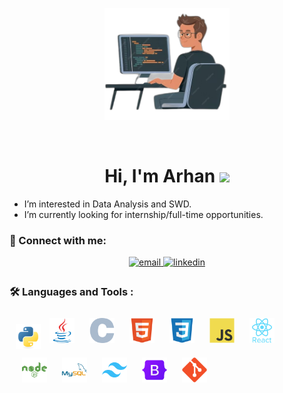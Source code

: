 <p align="center"><img src="https://github.com/sugamraut/sugamraut/blob/main/jpeg.jpg" width="200"/></p>
<p align="center"><img src="https://komarev.com/ghpvc/?username=SugamRaut&style=flat-square&color=blue" alt=""></p>

<h1 align="center">Hi, I'm Arhan <img src="https://media.giphy.com/media/hvRJCLFzcasrR4ia7z/giphy.gif" width="40"> 
 </h1>

-  I’m interested in Data Analysis and SWD.
-  I’m currently looking for internship/full-time opportunities.

  ### 🤝 Connect with me:
  <div align="center">
    <a href="mailto:arhanjoshiofficial@gmail.com" target="_blank">
<img src=https://img.shields.io/badge/email-%23D14836.svg?&style=for-the-badge&logo=mail.ru&logoColor=white alt=email style="margin-bottom: 5px;" />
</a>  
    <a href="https://www.linkedin.com/in/arhan-joshi-634634276/" target="_blank">
<img src=https://img.shields.io/badge/linkedin-%231E77B5.svg?&style=for-the-badge&logo=linkedin&logoColor=white alt=linkedin style="margin-bottom: 5px;" />
</a>  
     
  </div>

   ### :hammer_and_wrench: Languages and Tools :
<div style="margin: 10px;"><img src="https://github.com/devicons/devicon/blob/9f4f5cdb393299a81125eb5127929ea7bfe42889/icons/python/python-original.svg" title="Python" alt="Python3" width="40">
  <img src="https://github.com/devicons/devicon/blob/ca28c779441053191ff11710fe24a9e6c23690d6/icons/java/java-original.svg" title="Java" alt="Java" width="40" style="margin: 10px;">
  <img src="https://github.com/devicons/devicon/blob/master/icons/c/c-original.svg" title="C lang" alt="C lang" width="40" style="margin: 10px;">
  <img src="https://github.com/devicons/devicon/blob/master/icons/html5/html5-original.svg" title="HTML5" alt="HTML5" width="40"style="margin: 10px;">
  <img src="https://github.com/devicons/devicon/blob/master/icons/css3/css3-original.svg" title="CSS3" alt="CSS" width="40"style="margin: 10px;">
  <img src="https://github.com/devicons/devicon/blob/master/icons/javascript/javascript-original.svg" title="Javascript" alt="Javascript" width="40"style="margin: 10px;">
  <img src="https://github.com/devicons/devicon/blob/ca28c779441053191ff11710fe24a9e6c23690d6/icons/react/react-original-wordmark.svg" title="Reactjs" alt="Reactjs" width="40" style="margin: 10px;"> 
  <img src="https://github.com/devicons/devicon/blob/ca28c779441053191ff11710fe24a9e6c23690d6/icons/nodejs/nodejs-plain-wordmark.svg" title="Nodejs" alt="Nodejs" width="40" style="margin: 10px;"> 
   <img src="https://github.com/devicons/devicon/blob/ca28c779441053191ff11710fe24a9e6c23690d6/icons/mysql/mysql-original-wordmark.svg" title="Mysql" alt="Mysql" width="40" style="margin: 10px;"> 
  <img src="https://github.com/devicons/devicon/blob/ca28c779441053191ff11710fe24a9e6c23690d6/icons/tailwindcss/tailwindcss-original.svg" title="Tailwind CSS" alt="tailwind css" width="40" style="margin: 10px;">
   <img src="https://github.com/devicons/devicon/blob/ca28c779441053191ff11710fe24a9e6c23690d6/icons/bootstrap/bootstrap-original.svg" title="BootStrap" alt="bootstrap" width="40"style="margin: 10px;">
  <img src="https://github.com/devicons/devicon/blob/master/icons/git/git-original.svg" title="Git" alt="Git" width="40" style="margin: 10px;">  
   
</div>
